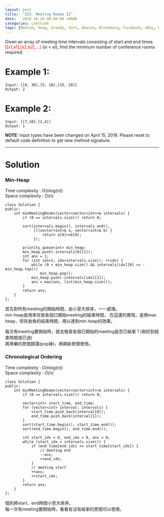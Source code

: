 ```yaml
---
layout: post
title:  "253. Meeting Rooms II"
date:   2020-10-20 00:00:00 +0800
categories: LeetCode
tags: [Medium, Heap, Greedy, Sort, Amazon, Bloomberg, Facebook, eBay, Google, Apple, Microsoft, Yandex, Snapchat, Oracle, Roblox, C++]
---
```

Given an array of meeting time intervals consisting of start and end times <font color="red">[[s1,e1],[s2,e2],...]</font> \(si < ei\), find the minimum number of conference rooms required.  

# Example 1:  
	Input: [[0, 30],[5, 10],[15, 20]]
	Output: 2

# Example 2:  
	Input: [[7,10],[2,4]]
	Output: 1

**NOTE:** input types have been changed on April 15, 2019. Please reset to default code definition to get new method signature.

______________________  

# Solution  

### Min-Heap  

Time complexity : O(nlog(n))  
Space complexity : O(n)  

	class Solution {
	public:
	    int minMeetingRooms(vector<vector<int>>& intervals) {
	        if (0 == intervals.size()) return 0;
	        
	        sort(intervals.begin(), intervals.end(),
	             [](vector<int>& a, vector<int>& b) {
	                 return a[0]<=b[0];
	             });
	        
	        priority_queue<int> min_heap;
	        min_heap.push(-intervals[0][1]);
	        int ans = 1;
	        for (int idx=1; idx<intervals.size(); ++idx) {
	            while (0 < min_heap.size() && intervals[idx][0] >= -min_heap.top())
	                min_heap.pop();
	            min_heap.push(-intervals[idx][1]);
	            ans = max(ans, (int)min_heap.size());
	        }
	        return ans;
	    }
	};

首先對所有meeting的開始時間，由小至大排序，一一處理。  
min heap是用來存放各個已開始meeting的結束時間，
在這邊的實現，是用max heap，但存放負的結束時間，用以達到min heap的效果。  

每次有meeting要開始時，就去檢查各個已開始的meeting是否已結束？\(剛好到結束時間或已過\)  
將用畢的房間歸還(pop掉)，再開新房間使用。  

### Chronological Ordering

Time complexity : O(nlog(n))  
Space complexity : O(n)  

	class Solution {
	public:
	    int minMeetingRooms(vector<vector<int>>& intervals) {
	        if (0 == intervals.size()) return 0;
	        
	        vector<int> start_time, end_time;
	        for (vector<int> interval: intervals) {
	            start_time.push_back(interval[0]);
	            end_time.push_back(interval[1]);
	        }
	        sort(start_time.begin(), start_time.end());
	        sort(end_time.begin(), end_time.end());
	        
	        int start_idx = 0, end_idx = 0, ans = 0;
	        while (start_idx < intervals.size()) {
	            if (end_time[end_idx] <= start_time[start_idx]) {
	            	// meeting end
	                --ans;
	                ++end_idx;
	            }
	            // meeting start
	            ++ans;
	            ++start_idx;
	        }
	        return ans;
	    }
	};

個別將start、end時間小至大排序。  
每一次有meeting要開始時，看看有沒有結束的房間可以使用。  